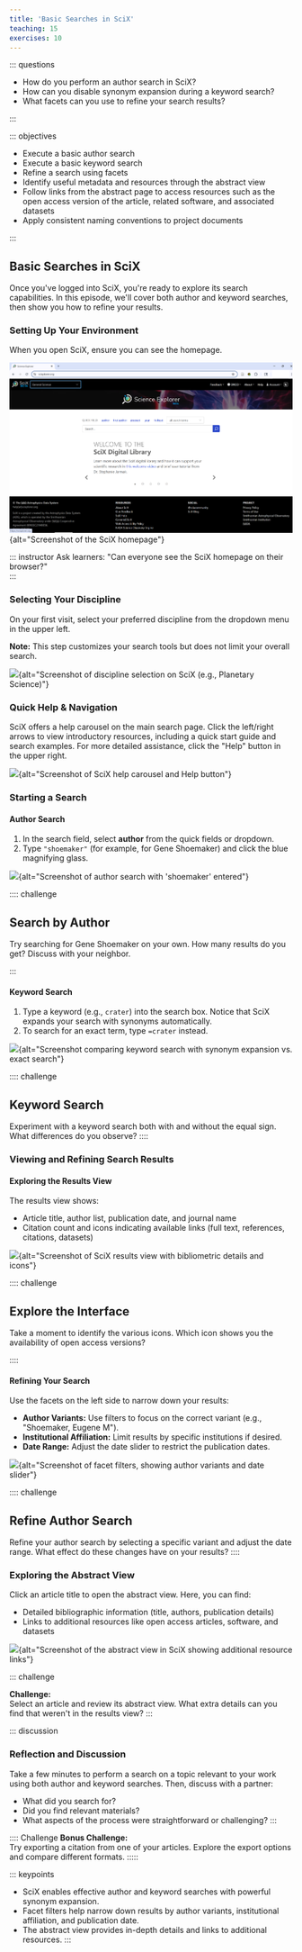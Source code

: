 ```yaml
---
title: 'Basic Searches in SciX'
teaching: 15
exercises: 10
---
```


::: questions

- How do you perform an author search in SciX?
- How can you disable synonym expansion during a keyword search?
- What facets can you use to refine your search results? 

:::


::: objectives

- Execute a basic author search
- Execute a basic keyword search
- Refine a search using facets
- Identify useful metadata and resources through the abstract view
- Follow links from the abstract page to access resources such as the open access version of the article, related software, and associated datasets
- Apply consistent naming conventions to project documents

:::

## Basic Searches in SciX

Once you've logged into SciX, you're ready to explore its search capabilities. In this episode, we'll cover both author and keyword searches, then show you how to refine your results.

### Setting Up Your Environment

When you open SciX, ensure you can see the homepage.  

![](fig/scix-homepage.png){alt="Screenshot of the SciX homepage"}

::: instructor 
Ask learners: "Can everyone see the SciX homepage on their browser?"  
:::

### Selecting Your Discipline

On your first visit, select your preferred discipline from the dropdown menu in the upper left.  

**Note:** This step customizes your search tools but does not limit your overall search.

![](fig/scix-discipline-dropdown.png){alt="Screenshot of discipline selection on SciX (e.g., Planetary Science)"}


### Quick Help & Navigation

SciX offers a help carousel on the main search page. Click the left/right arrows to view introductory resources, including a quick start guide and search examples. For more detailed assistance, click the "Help" button in the upper right.

![](fig/scix-help-carousel.png){alt="Screenshot of SciX help carousel and Help button"}

### Starting a Search

#### Author Search

1. In the search field, select **author** from the quick fields or dropdown.
2. Type `"shoemaker"` (for example, for Gene Shoemaker) and click the blue magnifying glass.

![](fig/scix-author-search.png){alt="Screenshot of author search with 'shoemaker' entered"}


:::: challenge 

## Search by Author 

Try searching for Gene Shoemaker on your own. How many results do you get? Discuss with your neighbor.

::: 

#### Keyword Search

1. Type a keyword (e.g., `crater`) into the search box. Notice that SciX expands your search with synonyms automatically.
2. To search for an exact term, type `=crater` instead.

![](fig/scix-keyword-search.png){alt="Screenshot comparing keyword search with synonym expansion vs. exact search"}

:::: challenge

## Keyword Search

Experiment with a keyword search both with and without the equal sign. What differences do you observe?
::::

### Viewing and Refining Search Results

#### Exploring the Results View

The results view shows:

- Article title, author list, publication date, and journal name
- Citation count and icons indicating available links (full text, references, citations, datasets)

![](fig/scix-results-view.png){alt="Screenshot of SciX results view with bibliometric details and icons"}

:::: challenge

## Explore the Interface 

Take a moment to identify the various icons. Which icon shows you the availability of open access versions?

::::

#### Refining Your Search

Use the facets on the left side to narrow down your results:

- **Author Variants:** Use filters to focus on the correct variant (e.g., "Shoemaker, Eugene M").
- **Institutional Affiliation:** Limit results by specific institutions if desired.
- **Date Range:** Adjust the date slider to restrict the publication dates.

![](fig/scix-facets.png){alt="Screenshot of facet filters, showing author variants and date slider"}

:::: challenge

## Refine Author Search

Refine your author search by selecting a specific variant and adjust the date range. What effect do these changes have on your results?
:::: 

### Exploring the Abstract View

Click an article title to open the abstract view. Here, you can find:

- Detailed bibliographic information (title, authors, publication details)
- Links to additional resources like open access articles, software, and datasets

![](fig/scix-abstract-view.png){alt="Screenshot of the abstract view in SciX showing additional resource links"}

::: challenge

**Challenge:**  
Select an article and review its abstract view. What extra details can you find that weren't in the results view?
::: 

::: discussion
### Reflection and Discussion

Take a few minutes to perform a search on a topic relevant to your work using both author and keyword searches. Then, discuss with a partner:

- What did you search for?
- Did you find relevant materials?
- What aspects of the process were straightforward or challenging?
:::

:::: Challenge 
**Bonus Challenge:**  
Try exporting a citation from one of your articles. Explore the export options and compare different formats.
::::: 


::: keypoints
- SciX enables effective author and keyword searches with powerful synonym expansion.
- Facet filters help narrow down results by author variants, institutional affiliation, and publication date.
- The abstract view provides in-depth details and links to additional resources. 
:::

